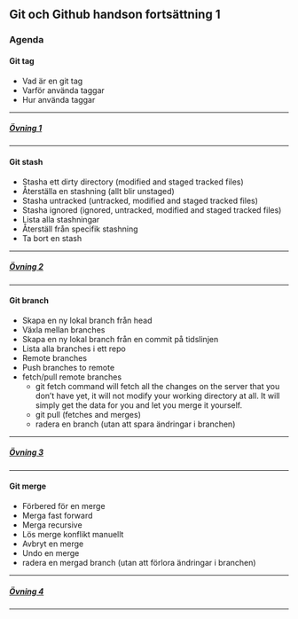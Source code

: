 ## Git och Github handson fortsättning 1

<!-- 
### Instruktionsfilm
https://kau.box.com/s/nj841t2mnqba3eqx6d7rajk0uj93roel
```
Tidskoder:
0:00:00 inledning/agenda
0:02:50 Introduktion till SCM och git
0:17:20 Övning 1
0:22:50 Varför terminalen för git?
0:26:50 Grunder Git 
0:29:40 Övning 2
0:51:04 Förstå och traversera tidslinjen i ett git repo
0:56:23 Övning 3
1:06:38 Vanliga misstag och hur du återställer + övning 4
1:13:00 Arbeta med remote och lokal kopia av repo + övning 5
1:29:20 Arbeta med readme och markdown + wiki + övning 6
```
-->


### Agenda
#### Git tag
* Vad är en git tag
* Varför använda taggar
* Hur använda taggar
---
##### [Övning 1](ovningar.md)
---
 
#### Git stash
* Stasha ett dirty directory (modified and staged tracked files)
* Återställa en stashning (allt blir unstaged)
* Stasha untracked (untracked, modified and staged tracked files)
* Stasha ignored (ignored, untracked, modified and staged tracked files)
* Lista alla stashningar
* Återställ från specifik stashning
* Ta bort en stash

---
##### [Övning 2](ovningar.md)
---

 
#### Git branch
* Skapa en ny lokal branch från head
* Växla mellan branches
* Skapa en ny lokal branch från en commit på tidslinjen
* Lista alla branches i ett repo
* Remote branches
* Push branches to remote
* fetch/pull remote branches 
   * git fetch command will fetch all the changes on the server that you don’t have yet, it will not modify your working  directory at all. It will simply get the data for you and let you merge it yourself.
   * git pull (fetches and merges)
   * radera en branch (utan att spara ändringar i branchen)
  
---
##### [Övning 3](ovningar.md)
---
#### Git merge
* Förbered för en merge
* Merga fast forward
* Merga recursive
* Lös merge konflikt manuellt
* Avbryt en merge
* Undo en merge
* radera en mergad branch (utan att förlora ändringar i branchen)


---
##### [Övning 4](ovningar.md)
---


